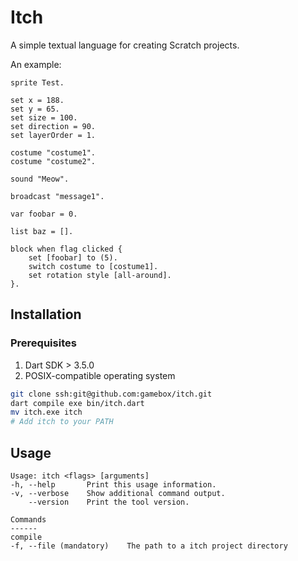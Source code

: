 # Itch

A simple textual language for creating Scratch projects.

An example:

```itch
sprite Test.

set x = 188.
set y = 65.
set size = 100.
set direction = 90.
set layerOrder = 1.

costume "costume1".
costume "costume2".

sound "Meow".

broadcast "message1".

var foobar = 0.

list baz = [].

block when flag clicked {
    set [foobar] to (5).
    switch costume to [costume1].
    set rotation style [all-around].
}.
```

## Installation

### Prerequisites

1. Dart SDK > 3.5.0
2. POSIX-compatible operating system

```sh
git clone ssh:git@github.com:gamebox/itch.git
dart compile exe bin/itch.dart
mv itch.exe itch
# Add itch to your PATH
```

## Usage
```
Usage: itch <flags> [arguments]
-h, --help       Print this usage information.
-v, --verbose    Show additional command output.
    --version    Print the tool version.

Commands
------
compile
-f, --file (mandatory)    The path to a itch project directory
```
